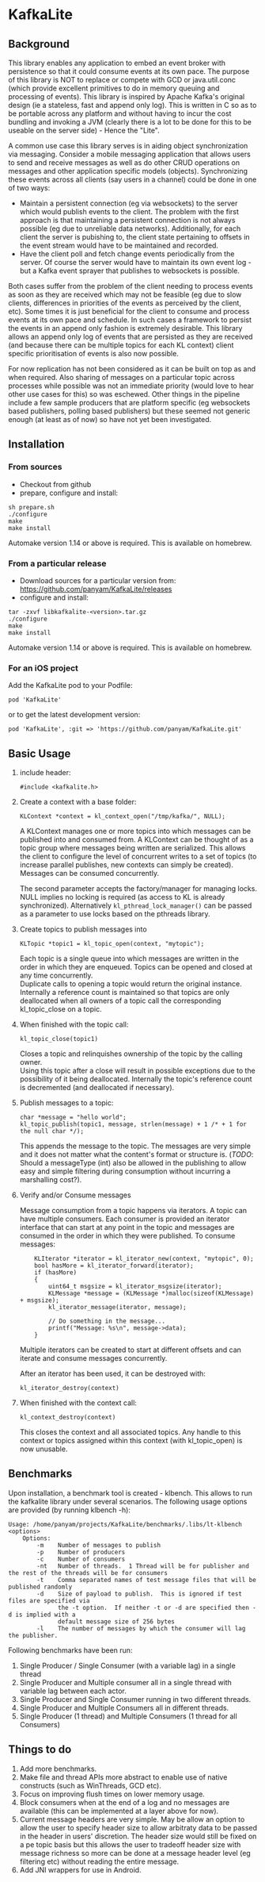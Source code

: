 # KafkaLite

## Background


This library enables any application to embed an event broker with persistence so that it could consume events at its own pace. The purpose of this library is NOT to replace or compete with GCD or java.util.conc (which provide excellent primitives to do in memory queuing and processing of events).  This library is inspired by Apache Kafka's original design (ie a stateless, fast and append only log). This is written in C so as to be portable across any platform and without having to incur the cost bundling and invoking a JVM (clearly there is a lot to be done for this to be useable on the server side) - Hence the "Lite".

A common use case this library serves is in aiding object synchronization via messaging.  Consider a mobile messaging application that allows users to send and receive messages as well as do other CRUD operations on messages and  other application specific models (objects).  Synchronizing these events across all clients (say users in a channel) could be done in one of two ways:

* Maintain a persistent connection (eg via websockets) to the server which would
  publish events to the client.  The problem with the first approach is that maintaining a persistent connection is not always possible (eg due to unreliable data networks).  Additionally, for each client the server is pubishing to, the client state pertaining to offsets in the event stream would have to be maintained and recorded.
* Have the client poll and fetch change events periodically from the server.  Of course the server would have to maintain its own event log - but a Kafka event sprayer that publishes to websockets is possible.

Both cases suffer from the problem of the client needing to process events as
soon as they are received which may not be feasible (eg due to slow clients,
differences in priorities of the events as perceived by the client, etc).  Some
times it is just beneficial for the client to consume and process events at its
own pace and schedule.  In such cases a framework to persist the events in an
append only fashion is extremely desirable.  This library allows an  append only log of events that are persisted as they are received (and because there can be multiple topics for each KL context) client specific prioritisation of events is also now possible.

For now replication has not been considered as it can be built on top as and when required. Also sharing of messages on a particular topic across processes while possible was not an immediate priority (would love to hear other use cases for this) so was eschewed. Other things in the pipeline include a few sample producers that are platform specific (eg websockets based publishers, polling based publishers) but these seemed not generic enough (at least as of now) so have not yet been investigated.

## Installation

### From sources

* Checkout from github
* prepare, configure and install:

```
sh prepare.sh
./configure
make
make install
```

Automake version 1.14 or above is required.  This is available on homebrew.

### From a particular release

* Download sources for a particular version from: https://github.com/panyam/KafkaLite/releases
* configure and install:

```
tar -zxvf libkafkalite-<version>.tar.gz
./configure
make
make install
```

Automake version 1.14 or above is required.  This is available on homebrew.

### For an iOS project

Add the KafkaLite pod to your Podfile:

```
pod 'KafkaLite'
```

or to get the latest development version:

```
pod 'KafkaLite', :git => 'https://github.com/panyam/KafkaLite.git'
```


## Basic Usage

1. include header:

    ```
    #include <kafkalite.h>
    ```
    
2. Create a context with a base folder:

    ```
    KLContext *context = kl_context_open("/tmp/kafka/", NULL);
    ```

    A KLContext manages one or more topics into which messages can be published into
    and consumed from.  A KLContext can be thought of as a topic group where
    messages being written are serialized.   This allows the client to configure
    the level of concurrent writes to a set of topics (to increase parallel
    publishes, new contexts can simply be created).   Messages can be consumed
    concurrently.
    
    The second parameter accepts the factory/manager for managing locks.  NULL implies
    no locking is required (as access to KL is already synchronized).   Alternatively 
    ```kl_pthread_lock_manager()``` can be passed as a parameter to use locks based on
    the pthreads library.  

3. Create topics to publish messages into

    ```
    KLTopic *topic1 = kl_topic_open(context, "mytopic");
    ```

    Each topic is a single queue into which messages are written in the order in 
    which they are enqueued.  Topics can be opened and closed at any time concurrently.  
    Duplicate calls to opening a topic would return the original instance.  Internally 
    a reference count is maintained so that topics are only deallocated when all 
    owners of a topic call the corresponding kl_topic_close on a topic.

4. When finished with the topic call:

    ```
    kl_topic_close(topic1)
    ```

    Closes a topic and relinquishes ownership of the topic by the calling owner.  
    Using this topic after a close will result in possible exceptions due to the
    possibility of it being deallocated.  Internally the topic's reference count is
    decremented (and deallocated if necessary).

5. Publish messages to a topic:

    ```
    char *message = "hello world";
    kl_topic_publish(topic1, message, strlen(message) + 1 /* + 1 for the null char */);
    ```
    
    This appends the message to the topic.  The messages are very simple and it does not 
    matter what the content's format or structure is.  (*TODO*: Should a messageType (int)
    also be allowed in the publishing to allow easy and simple filtering during consumption 
    without incurring a marshalling cost?).
    
6. Verify and/or Consume messages

    Message consumption from a topic happens via iterators.  A topic can have multiple consumers.
    Each consumer is provided an iterator interface that can start at any point in the topic
    and messages are consumed in the order in which they were published.   To consume messages:

    ```    
        KLIterator *iterator = kl_iterator_new(context, "mytopic", 0);
        bool hasMore = kl_iterator_forward(iterator);
        if (hasMore)
        {
            uint64_t msgsize = kl_iterator_msgsize(iterator);
            KLMessage *message = (KLMessage *)malloc(sizeof(KLMessage) + msgsize);
            kl_iterator_message(iterator, message);
            
            // Do something in the message...
            printf("Message: %s\n", message->data);
        }
    ```

    Multiple iterators can be created to start at different offsets and can iterate
    and consume messages concurrently.

    After an iterator has been used, it can be destroyed with:
    ```
    kl_iterator_destroy(context)
    ```

7. When finished with the context call:
    ```
    kl_context_destroy(context)
    ```

    This closes the context and all associated topics.   Any handle to this
    context or topics assigned within this context (with kl_topic_open) is now
    unusable.

## Benchmarks

Upon installation, a benchmark tool is created - klbench.  This allows to run the kafkalite library under several scenarios.  The following usage options are provided (by running klbench -h):

```
Usage: /home/panyam/projects/KafkaLite/benchmarks/.libs/lt-klbench <options>
    Options:
        -m    Number of messages to publish
        -p    Number of producers
        -c    Number of consumers
        -nt   Number of threads.  1 Thread will be for publisher and the rest of the threads will be for consumers
        -t    Comma separated names of test message files that will be published randomly
        -d    Size of payload to publish.  This is ignored if test files are specified via 
              the -t option.  If neither -t or -d are specified then -d is implied with a 
              default message size of 256 bytes
        -l    The number of messages by which the consumer will lag the publisher.
```

Following benchmarks have been run:

1. Single Producer / Single Consumer (with a variable lag) in a single thread
2. Single Producer and Multiple consumer all in a single thread with variable lag between each actor.
3. Single Producer and Single Consumer running in two different threads.
4. Single Producer and Multiple Consumers all in different threads.
5. Single Producer (1 thread) and Multiple Consumers (1 thread for all Consumers)
 

## Things to do

1. Add more benchmarks.
2. Make file and thread APIs more abstract to enable use of native constructs
   (such as WinThreads, GCD etc).
3. Focus on improving flush times on lower memory usage.
4. Block consumers when at the end of a log and no messages are available (this can be implemented at a layer above for now).
5. Current message headers are very simple.   May be allow an option to allow the user to specify header size to allow arbitraty data to be passed in the header in users' discretion.  The header size would still be fixed on a pe topic basis but this allows the user to tradeoff header size with message richness so more can be done at a message header level (eg filtering etc) without reading the entire message.
6. Add JNI wrappers for use in Android.
